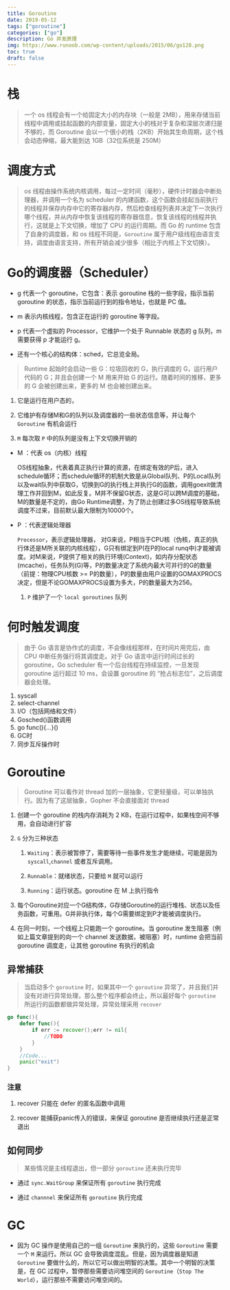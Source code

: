 ```yaml
---
title: Goroutine
date: 2019-05-12
tags: ["goroutine"]
categories: ["go"]
description: Go 并发原理
img: https://www.runoob.com/wp-content/uploads/2015/06/go128.png
toc: true
draft: false
---
```


# 栈

> 一个 os 线程会有一个给固定大小的内存块（一般是 2MB），用来存储当前线程中调用或挂起函数的内部变量，固定大小的栈对于复杂和深层次递归是不够的，而 Goroutine 会以一个很小的栈（2KB）开始其生命周期，这个栈会动态伸缩，最大能到达 1GB（32位系统是 250M）


# 调度方式

> os 线程由操作系统内核调用，每过一定时间（毫秒），硬件计时器会中断处理器，并调用一个名为 scheduler 的内建函数，这个函数会挂起当前执行的线程并保存内存中它的寄存器内存，然后检查线程列表并决定下一次执行哪个线程，并从内存中恢复该线程的寄存器信息，恢复该线程的线程并执行，这就是上下文切换，增加了 CPU 的运行周期。而 Go 的 runtime 包含了自身的调度器，和 os 线程不同是，`Goroutine` 属于用户级线程由语言支持，调度由语言支持，所有开销会减少很多（相比于内核上下文切换）。

<!--more-->
# Go的调度器（Scheduler）

+ g 代表一个 goroutine，它包含：表示 goroutine 栈的一些字段，指示当前 goroutine 的状态，指示当前运行到的指令地址，也就是 PC 值。

+ m 表示内核线程，包含正在运行的 goroutine 等字段。

+ p 代表一个虚拟的 Processor，它维护一个处于 Runnable 状态的 g 队列，m 需要获得 p 才能运行 g。

+ 还有一个核心的结构体：sched，它总览全局。

> Runtime 起始时会启动一些 G：垃圾回收的 G，执行调度的 G，运行用户代码的 G；并且会创建一个 M 用来开始 G 的运行。随着时间的推移，更多的 G 会被创建出来，更多的 M 也会被创建出来。

1. 它是运行在用户态的，

2. 它维护有存储M和G的队列以及调度器的一些状态信息等，并让每个 `Goroutine` 有机会运行

2. `M` 每次取 `P` 中的队列是没有上下文切换开销的 


+ M ：代表 os（内核）线程
  
  OS线程抽象，代表着真正执行计算的资源，在绑定有效的P后，进入schedule循环；而schedule循环的机制大致是从Global队列、P的Local队列以及wait队列中获取G，切换到G的执行栈上并执行G的函数，调用goexit做清理工作并回到M，如此反复。M并不保留G状态，这是G可以跨M调度的基础，M的数量是不定的，由Go Runtime调整，为了防止创建过多OS线程导致系统调度不过来，目前默认最大限制为10000个。

+ P ：代表逻辑处理器
  
   `Processor`，表示逻辑处理器， 对G来说，P相当于CPU核（伪核，真正的执行体还是M所关联的内核线程），G只有绑定到P(在P的local runq中)才能被调度。对M来说，P提供了相关的执行环境(Context)，如内存分配状态(mcache)，任务队列(G)等，P的数量决定了系统内最大可并行的G的数量（前提：物理CPU核数 >= P的数量），P的数量由用户设置的GOMAXPROCS决定，但是不论GOMAXPROCS设置为多大，P的数量最大为256。

   1. `P` 维护了一个 `local goroutines` 队列



# 何时触发调度

> 由于 Go 语言是协作式的调度，不会像线程那样，在时间片用完后，由 CPU 中断任务强行将其调度走。对于 Go 语言中运行时间过长的 goroutine，Go scheduler 有一个后台线程在持续监控，一旦发现 goroutine 运行超过 10 ms，会设置 goroutine 的 “抢占标志位”，之后调度器会处理。

1. syscall
2. select-channel
3. I/O（包括网络和文件）
4. Gosched()函数调用
5. go func(){...}()
6. GC时
7. 同步互斥操作时


# Goroutine

> Goroutine 可以看作对 thread 加的一层抽象，它更轻量级，可以单独执行。因为有了这层抽象，Gopher 不会直接面对 thread

1. 创建一个 goroutine 的栈内存消耗为 2 KB，在运行过程中，如果栈空间不够用，会自动进行扩容


2. `G` 分为三种状态
    
    1. `Waiting`：表示被暂停了，需要等待一些事件发生才能继续，可能是因为 `syscall`,`channel` 或者互斥调用。

    2. `Runnable`：就绪状态，只要给 `M` 就可以运行

    3. `Running`：运行状态。goroutine 在 M 上执行指令


3. 每个Goroutine对应一个G结构体，G存储Goroutine的运行堆栈、状态以及任务函数，可重用。G并非执行体，每个G需要绑定到P才能被调度执行。

4. 在同一时刻，一个线程上只能跑一个 goroutine。当 goroutine 发生阻塞（例如上篇文章提到的向一个 channel 发送数据，被阻塞）时，runtime 会把当前 goroutine 调度走，让其他 goroutine 有执行的机会

## 异常捕获

> 当启动多个 `goroutine` 时，如果其中一个 `goroutine` 异常了，并且我们并没有对进行异常处理，那么整个程序都会终止，所以最好每个 `goroutine` 所运行的函数都做异常处理，异常处理采用 `recover`

```go
go func(){
    defer func(){
        if err := recover();err != nil{
            //TODO
        }
    }
    //Code...
    panic("exit")
}
```

### 注意

1. recover 只能在 defer 的匿名函数中调用

2. recover 能捕获panic传入的错误，来保证 goroutine 是否继续执行还是正常退出

## 如何同步

> 某些情况是主线程退出，但一部分 `goroutine` 还未执行完毕

+ 通过 `sync.WaitGroup` 来保证所有 `goroutine` 执行完成

+ 通过 `channnel` 来保证所有 `goroutine` 执行完成



# GC

+ 因为 GC 操作是使用自己的一组 `Goroutine` 来执行的，这些 `Goroutine` 需要一个 `M` 来运行。所以 GC 会导致调度混乱。但是，因为调度器是知道 `Goroutine` 要做什么的，所以它可以做出明智的决策。其中一个明智的决策是，在 GC 过程中，暂停那些需要访问堆空间的 `Goroutine`（`Stop The World`），运行那些不需要访问堆空间的。
